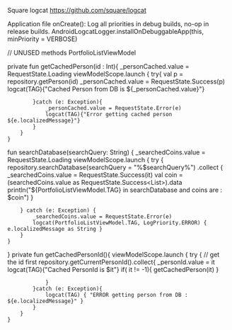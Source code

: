 

Square logcat
https://github.com/square/logcat

Application file onCreate():
Log all priorities in debug builds, no-op in release builds.
AndroidLogcatLogger.installOnDebuggableApp(this, minPriority = VERBOSE)

// UNUSED methods PortfolioListViewModel

private fun getCachedPerson(id : Int){
_personCached.value = RequestState.Loading
viewModelScope.launch {
try{
val p = repository.getPerson(id)
_personCached.value = RequestState.Success(p)
logcat(TAG){"Cached Person from DB is ${_personCached.value}"}

            }catch (e: Exception){
                _personCached.value = RequestState.Error(e)
                logcat(TAG){"Error getting cached person ${e.localizedMessage}"}
            }
        }
    }

fun searchDatabase(searchQuery: String) {
_searchedCoins.value = RequestState.Loading
viewModelScope.launch {
try {
repository.searchDatabase(searchQuery = "%$searchQuery%")
.collect {
_searchedCoins.value = RequestState.Success(it)
val coin =
(searchedCoins.value as RequestState.Success<List<CryptoValue>>).data
println("${PortfolioListViewModel.TAG} in searchDatabase and coins are : $coin")
}

        } catch (e: Exception) {
            _searchedCoins.value = RequestState.Error(e)
            logcat(PortfolioListViewModel.TAG, LogPriority.ERROR) { e.localizedMessage as String }
        }
    }
}
private fun getCachedPersonId(){
viewModelScope.launch {
try {
// get the id first
repository.getCurrentPersonId().collect{
_personId.value = it
logcat(TAG){"Cached PersonId is $it"}
if( it != -1){
getCachedPerson(it)
}

                }
            }catch (e: Exception){
                logcat(TAG) { "ERROR getting person from DB : ${e.localizedMessage}" }
            }
        }
    }


